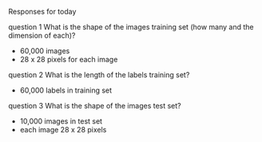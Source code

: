 Responses for today

question 1 What is the shape of the images training set (how many and the dimension of each)?

- 60,000 images
- 28 x 28 pixels for each image


question 2 What is the length of the labels training set?

- 60,000 labels in training set



question 3 What is the shape of the images test set?

- 10,000 images in test set
- each image 28 x 28 pixels







